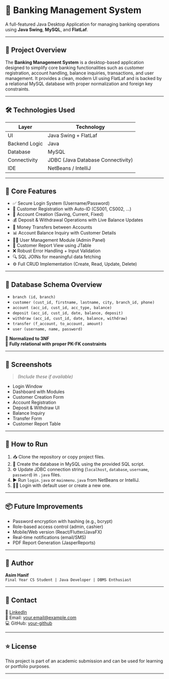 # 🏦 Banking Management System  
A full-featured Java Desktop Application for managing banking operations using **Java Swing**, **MySQL**, and **FlatLaf**.

---

## 📌 Project Overview

The **Banking Management System** is a desktop-based application designed to simplify core banking functionalities such as customer registration, account handling, balance inquiries, transactions, and user management. It provides a clean, modern UI using FlatLaf and is backed by a relational MySQL database with proper normalization and foreign key constraints.

---

## 🛠️ Technologies Used

| Layer             | Technology         |
|------------------|--------------------|
| UI               | Java Swing + FlatLaf |
| Backend Logic    | Java               |
| Database         | MySQL              |
| Connectivity     | JDBC (Java Database Connectivity) |
| IDE              | NetBeans / IntelliJ |

---

## 🔐 Core Features

- ✅ Secure Login System (Username/Password)
- 👤 Customer Registration with Auto-ID (CS001, CS002, ...)
- 🏦 Account Creation (Saving, Current, Fixed)
- 💰 Deposit & Withdrawal Operations with Live Balance Updates
- 🔁 Money Transfers between Accounts
- 📊 Account Balance Inquiry with Customer Details
- 🧑‍💼 User Management Module (Admin Panel)
- 📄 Customer Report View using JTable
- ❌ Robust Error Handling + Input Validation
- 🔍 SQL JOINs for meaningful data fetching
- ⚙️ Full CRUD Implementation (Create, Read, Update, Delete)

---

## 🧮 Database Schema Overview

- `branch (id, branch)`
- `customer (cust_id, firstname, lastname, city, branch_id, phone)`
- `account (acc_id, cust_id, acc_type, balance)`
- `deposit (acc_id, cust_id, date, balance, deposit)`
- `withdraw (acc_id, cust_id, date, balance, withdraw)`
- `transfer (f_account, to_account, amount)`
- `user (username, name, password)`

🧠 **Normalized to 3NF**  
🔗 **Fully relational with proper PK-FK constraints**

---

## 📸 Screenshots

> *(Include these if available)*
- Login Window  
- Dashboard with Modules  
- Customer Creation Form  
- Account Registration  
- Deposit & Withdraw UI  
- Balance Inquiry  
- Transfer Form  
- Customer Report Table  

---

## 🧩 How to Run

1. 📥 Clone the repository or copy project files.
2. 🔧 Create the database in MySQL using the provided SQL script.
3. ⚙️ Update JDBC connection string (`localhost`, `database`, `username`, `password`) in `.java` files.
4. ▶️ Run `login.java` or `mainmenu.java` from NetBeans or IntelliJ.
5. 👨‍💻 Login with default user or create a new one.

---

## 📦 Future Improvements

- Password encryption with hashing (e.g., bcrypt)
- Role-based access control (admin, cashier)
- Mobile/Web version (React/Flutter/JavaFX)
- Real-time notifications (email/SMS)
- PDF Report Generation (JasperReports)

---

## 📣 Author

**Asim Hanif**  
`Final Year CS Student | Java Developer | DBMS Enthusiast`

---

## 📧 Contact

💼 [LinkedIn](https://www.linkedin.com/in/masimhanif/)  
📩 Email: your.email@example.com  
💻 GitHub: [your-github](https://github.com/codedbyasim)

---

## ⭐ License

This project is part of an academic submission and can be used for learning or portfolio purposes.

---

